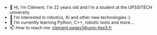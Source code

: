 - 👋 Hi, I’m Clément, I'm 22 years old and I'm a student at the UPSSITECH university
- 👀 I’m interested in robotics, AI and other new technologies :)
- 🌱 I’m currently learning Python, C++, robotic tools and more...
- 📫 How to reach me: clement.pages1@univ-tlse3.fr

<!---
clement-pages/clement-pages is a ✨ special ✨ repository because its `README.md` (this file) appears on your GitHub profile.
You can click the Preview link to take a look at your changes.
--->
